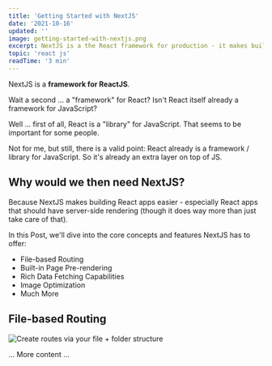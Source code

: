 ```yaml
---
title: 'Getting Started with NextJS'
date: '2021-10-16'
updated: ''
image: getting-started-with-nextjs.png
excerpt: NextJS is a the React framework for production - it makes building fullstack React apps and sites a breeze and ships with built-in SSR.
topic: 'react js'
readTime: '3 min'
---
```


NextJS is a **framework for ReactJS**.

Wait a second ... a "framework" for React? Isn't React itself already a framework for JavaScript?

Well ... first of all, React is a "library" for JavaScript. That seems to be important for some people.

Not for me, but still, there is a valid point: React already is a framework / library for JavaScript. So it's already an extra layer on top of JS.

## Why would we then need NextJS?

Because NextJS makes building React apps easier - especially React apps that should have server-side rendering (though it does way more than just take care of that).

In this Post, we'll dive into the core concepts and features NextJS has to offer:

- File-based Routing
- Built-in Page Pre-rendering
- Rich Data Fetching Capabilities
- Image Optimization
- Much More

## File-based Routing

![Create routes via your file + folder structure](/public/images/Posts/coding-vs-programming-2.jpg)

... More content ...